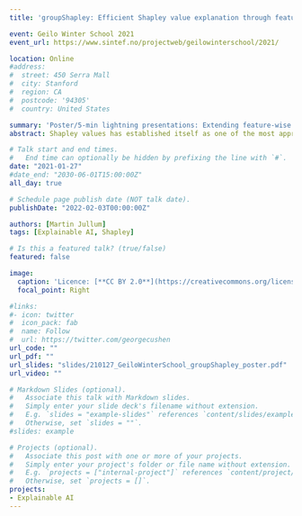 ```yaml
---
title: 'groupShapley: Efficient Shapley value explanation through feature groups'

event: Geilo Winter School 2021
event_url: https://www.sintef.no/projectweb/geilowinterschool/2021/

location: Online
#address:
#  street: 450 Serra Mall
#  city: Stanford
#  region: CA
#  postcode: '94305'
#  country: United States

summary: 'Poster/5-min lightning presentations: Extending feature-wise Shapley value explanations to explanations through groups of features.'
abstract: Shapley values has established itself as one of the most appropriate and theoretically sound frameworks for explaining predictions from complex machine learning models. The main drawback with the Shapley value framework is that its computationally complexity grows exponentially in the number of input features, making it infeasible for use in real world situations with hundreds or even thousands of features. Furthermore, with many (dependent) features, presenting/visualizing and interpreting the computed Shapley values also becomes challenging.I hereby present groupSHAP, a conceptually simple approach for dealing with the aforementioned bottleneck for Shapley values. The idea is to group the features, perhaps of similar type, from the same data source or based on their dependence, to then compute and present Shapley values for these groups instead of for all the individual features. Reducing hundreds or thousands of features to say half a dozen or a dozen, will make precise computations practically feasible, and the presentation and knowledge extraction greatly simplified. In many situations it could be more informative to know that a certain set of features in total contribute to the prediction in certain way, rather than being confused with small positive and negative contributions from similar (types of) features. While this work focuses on the prediction explanation side, the general idea is valid also for other types of Shapley value based explanations, such as global model explanations. This is work in progress, but I will present some preliminary results and examples. The method is implemented in a development version of the R-package shapr.

# Talk start and end times.
#   End time can optionally be hidden by prefixing the line with `#`.
date: "2021-01-27"
#date_end: "2030-06-01T15:00:00Z"
all_day: true

# Schedule page publish date (NOT talk date).
publishDate: "2022-02-03T00:00:00Z"

authors: [Martin Jullum]
tags: [Explainable AI, Shapley]

# Is this a featured talk? (true/false)
featured: false

image:
  caption: 'Licence: [**CC BY 2.0**](https://creativecommons.org/licenses/by/2.0/)'
  focal_point: Right

#links:
#- icon: twitter
#  icon_pack: fab
#  name: Follow
#  url: https://twitter.com/georgecushen
url_code: ""
url_pdf: ""
url_slides: "slides/210127_GeiloWinterSchool_groupShapley_poster.pdf"
url_video: ""

# Markdown Slides (optional).
#   Associate this talk with Markdown slides.
#   Simply enter your slide deck's filename without extension.
#   E.g. `slides = "example-slides"` references `content/slides/example-slides.md`.
#   Otherwise, set `slides = ""`.
#slides: example

# Projects (optional).
#   Associate this post with one or more of your projects.
#   Simply enter your project's folder or file name without extension.
#   E.g. `projects = ["internal-project"]` references `content/project/deep-learning/index.md`.
#   Otherwise, set `projects = []`.
projects:
- Explainable AI
---
```

